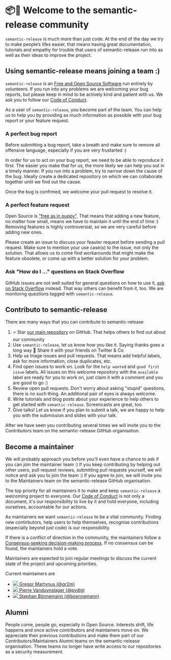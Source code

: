 # 📦🤗 Welcome to the semantic-release community

`semantic-release` is much more than just code. At the end of the day we try to make people’s lifes easier, that means having great documentation, tutorials and empathy for trouble that users of semantic-release run into as well as their ideas to improve the project.

## Using semantic-release means joining a team :)

`semantic-release` is an [Free and Open Source Software](https://en.wikipedia.org/wiki/Free_and_open-source_software) run entirely by volunteers. If you run into any problems we are welcoming your bug reports, but please keep in mind to be actively kind and patient with us. We ask you to follow our [Code of Conduct](CODE_OF_CONDUCT.md).

As a user of `semantic-release`, you become part of the team. You can help us to help you by providing as much information as possible with your bug report or your feature request.

### A perfect bug report

Before submitting a bug report, take a breath and make sure to remove all offensive language, especially if you are very frustarted :)

In order for us to act on your bug report, we need to be able to reproduce it first. The easier you make that for us, the more likely we can help you out in a timely manner. If you run into a problem, try to narrow down the cause of the bug. Ideally create a dedicated repository on which we can collaborate together until we find out the cause.

Once the bug is confrmed, we welcome your pull request to resolve it.

### A perfect feature request

Open Source is ["free as in puppy"](https://opensource.com/article/17/2/hidden-costs-free-software). That means that adding a new feature, no matter how small, means we have to maintain it until the end of time :) Removing features is highly controversial, so we are very careful before adding new ones.

Please create an issue to discuss your feauter request before sending a pull request. Make sure to mention your use case(s) to the issue, not only the solution. That allows us to come find workarounds that might make the feature obsolete, or come up with a better solution for your problem.

### Ask "How do I ..." questions on Stack Overflow

GitHub issues are not well suited for general questions on how to use it, [ask on Stack Overflow](https://stackoverflow.com/questions/tagged/semantic-release) instead. That way others can benefit from it, too. We are monitorng questions tagged with `semantic-release`.

## Contributo to semantic-release

There are many ways that you can contribute to semantic-release

1. ⭐️ Star [our main repository](https://github.com/semantic-release/semantic-release) on GitHub. That helps others to find out about our community
2. Use `semantic-release`, let us know how you like it. Saying thanks goes a long way 💖 Share it with your friends on Twitter & Co
3. Help us triage issues and pull requests. That means add helpful labels, ask for more information, close duplicates, etc.
4. Find open issues to work on. Look for the `help wanted` and `good first issue` labels. All issues on this welcome repository with the `available` label are ready for you to work on, just claim it with a comment and you are good to go :)
5. Review open pull requests. Don't worry about asking "stupid" questions, there is no such thing. An additional pair of eyes is always welcome. 
6. Write tutorials and blog posts about your experience to help others to get started with `semantic-release`. Screencasts are great, too.
7. Give talks! Let us know if you plan to submit a talk, we are happy to help you with the submission and slides with your talk.

After we have seen you contributing several times we will invite you to the Contributors team on the semantic-release GitHub organisation.

## Become a maintainer

We will probably approach you before you'll even have a chance to ask if you can join the maintainer team :) If you keep contributing by helping out other users, pull request reviews, submitting pull requests yourself, we will notice and ask you to join the team :) If you agree to join, we will invite you to the Maintainers team on the semantic-release GitHub organisation.

The top priority for all maintainers it to make and keep `semantic-release` a welcoming project to everyone. Our [Code of Conduct](CODE_OF_CONDUCT.md) is not only a document, it's our responsibility to live by it and hold everyone, including ourselves, accountable for our actions.

As maintainers we want `semantic-release` to be a vital community. Finding new contirbutors, help users to help themselves, recognise contributions (especially beyond just code) is our responsibility.

If there is a conflict of direction in the community, the maintainers follow a [Consensus-seeking decision-making process](https://en.wikipedia.org/wiki/Consensus-seeking_decision-making). If no consensus can be found, the maintainers hold a vote.

Maintainers are expected to join regular meetings to discuss the current state of the project and upcoming priorities.

Current maintainers are 

- [![](https://github.com/gr2m.png?size=40) Gregor Martynus (@gr2m)](https://github.com/gr2m)
- [![](https://github.com/pvdlg.png?size=40) Pierre Vanduynslager (@pvdlg)](https://github.com/pvdlg)
- [![](https://github.com/boennemann.png?size=40) Stephan Bönnemann (@boennemann)](https://github.com/boennemann)

## Alumni

People come, people go, especially in Open Source. Interests shift, life happens and once active contributors and maintainers move on. We appreciate their previous contributions and make them part of our Contributors/Maintainers Alumni teams on the semantic-release organisation. These teams no longer have write access to our repositories as a security measurement.
